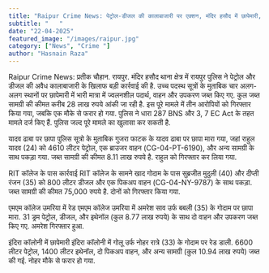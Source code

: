 ```yaml
---
title: "Raipur Crime News: पेट्रोल-डीजल की कालाबाजारी पर एक्शन, मंदिर हसौद में छापेमारी, ₹28 लाख का सामान जब्त "
subtitle: "   "
date: "22-04-2025"
featured_image: "/images/raipur.jpg"
category: ["News", "Crime "]
author: "Hasnain Raza"
---
```


Raipur Crime News:  प्रतीक चौहान. रायपुर. मंदिर हसौद थाना क्षेत्र में रायपुर पुलिस ने पेट्रोल और डीजल की अवैध कालाबाजारी के खिलाफ बड़ी कार्रवाई की है. उच्च पदस्थ सूत्रों के मुताबिक चार अलग-अलग स्थानों पर छापेमारी में भारी मात्रा में ज्वलनशील पदार्थ, वाहन और उपकरण जब्त किए गए. कुल जब्त सामग्री की कीमत करीब 28 लाख रुपये आंकी जा रही है. इस पूरे मामले में तीन आरोपियों को गिरफ्तार किया गया, जबकि एक मौके से फरार हो गया. पुलिस ने धारा 287 BNS और 3, 7 EC Act के तहत मामले दर्ज किए हैं. पुलिस जल्द पूरे मामले का खुलासा कर सकती है.

यादव ढाबा पर छापा
पुलिस सूत्रो के मुताबिक गुजरा फाटक के यादव ढाबा पर छापा मारा गया, जहां राहुल यादव (24) को 4610 लीटर पेट्रोल, एक ब्राउजर वाहन (CG-04-PT-6190), और अन्य सामग्री के साथ पकड़ा गया. जब्त सामग्री की कीमत 8.11 लाख रुपये है. राहुल को गिरफ्तार कर लिया गया.

RIT कॉलेज के पास कार्रवाई
RIT कॉलेज के सामने खाद गोदाम के पास सुब्रजीत मुदुली (40) और दीप्ती रंजन (35) को 800 लीटर डीजल और एक पिकअप वाहन (CG-04-NY-9787) के साथ पकड़ा. जब्त सामग्री की कीमत 75,000 रुपये है. दोनों को गिरफ्तार किया गया.

एमएम कॉलेज उमरिया में रेड
एमएम कॉलेज उमरिया में अमरेश साव उर्फ बबली (35) के गोदाम पर छापा मारा. 31 ड्रम पेट्रोल, डीजल, और इथेनॉल (कुल 8.77 लाख रुपये) के साथ दो वाहन और उपकरण जब्त किए गए. अमरेश गिरफ्तार हुआ.

इंदिरा कॉलोनी में छापेमारी
इंदिरा कॉलोनी में गोलू उर्फ नोहर रात्रे (33) के गोदाम पर रेड डाली. 6600 लीटर पेट्रोल, 1400 लीटर इथेनॉल, दो पिकअप वाहन, और अन्य सामग्री (कुल 10.94 लाख रुपये) जब्त की गई. नोहर मौके से फरार हो गया.
